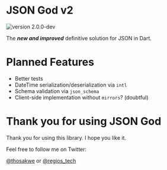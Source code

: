 # JSON God v2

![version 2.0.0-dev](https://img.shields.io/badge/version-2.0.0--dev-red.svg)

The ***new and improved*** definitive solution for JSON in Dart.


# Planned Features
* Better tests
* DateTime serialization/deserialization via `intl`
* Schema validation via `json_schema`
* Client-side implementation without `mirrors`? (doubtful)

# Thank you for using JSON God

Thank you for using this library. I hope you like it.

Feel free to follow me on Twitter:

[@thosakwe](http://twitter.com/thosakwe)
or
[@regios_tech](http://twitter.com/regios_tech)